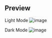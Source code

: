 ## Preview

Light Mode
![image](https://github.com/user-attachments/assets/3d249b0e-dc84-48dc-9ee7-c03ac46cbf98)


Dark Mode
![image](https://github.com/user-attachments/assets/c0ba3186-9c88-48c0-bdfe-ed16c63f6f2b)

